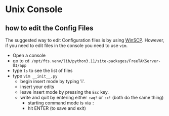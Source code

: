 
# Unix Console 
## how to edit the Config Files
The suggested way to edit Configuration files is by using [WinSCP](../Installation/Tools.md).
However, if you need to edit files in the console you need to use `vim`. 

 * Open a console
 * go to ```cd /opt/fts.venv/lib/python3.11/site-packages/FreeTAKServer-UI/app```
 * type ```ls``` to see the list of files
 * type ```vim __init__.py```
   *  begin insert mode by typing 'i'.
   *  insert your edits
   *  leave insert mode by pressing the `Esc` key. 
   *  write and quit by entering either `:wq!`  or `:x!` (both do the same thing)
      * starting command mode is via `:`
      * hit ENTER (to save and exit)

